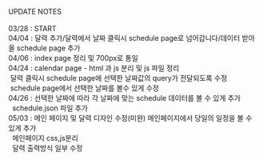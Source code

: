 UPDATE NOTES </br>
</br>
03/28 : START </br>
04/04 : 달력 추가/달력에서 날짜 클릭시 schedule page로 넘어갑니다/데이터 받아올 schedule page 추가 </br>
04/06 : index page 정리 및 700px로 통일 </br>
04/24 : calendar page - html 과 js 분리 및 js 파일 정리</br>
&nbsp;달력 클릭시 schedule page에 선택한 날짜값의 query가 전달되도록 수정</br>
&nbsp;schedule page에서 선택한 날짜를 볼수 있게 수정</br>
04/26 : 선택한 날짜에 따라 각 날짜에 맞는 schedule 데이터를 볼 수 있게 추가
<br/>&nbsp; schedule.json 파일 추가<br/>
05/03 : 메인 페이지 및 달력 디자인 수정(미완) 메인페이지에서 당일의 일정을 볼 수 있게 추가
<br/>&nbsp; 메인페이지 css,js분리
<br/>&nbsp; 달력 출력방식 일부 수정
